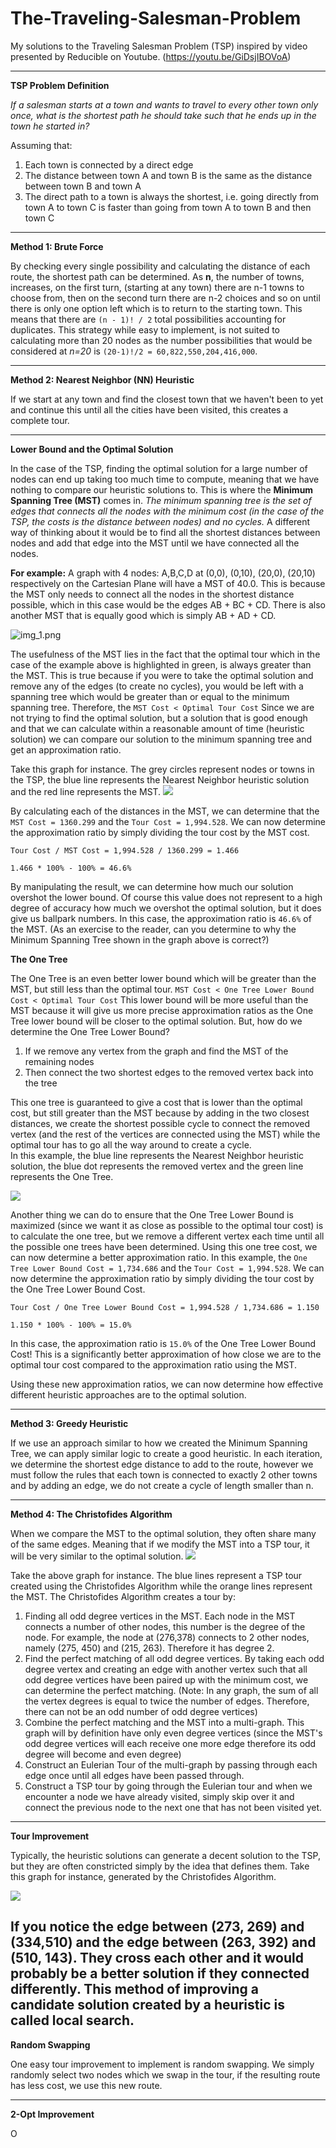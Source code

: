 # The-Traveling-Salesman-Problem

My solutions to the Traveling Salesman Problem (TSP) inspired by video presented by Reducible on Youtube. 
(https://youtu.be/GiDsjIBOVoA)

--------------------------------------------------------------------------------------------------------------
**TSP Problem Definition**

_If a salesman starts at a town and wants to travel to every other town only once, what is the shortest path he should take such that he ends up in the town he started in?_

Assuming that:
1. Each town is connected by a direct edge
2. The distance between town A and town B is the same as the distance between town B and town A
3. The direct path to a town is always the shortest, i.e. going directly from town A to town C is faster than going from town A to town B and then town C

--------------------------------------------------------------------------------------------------------------
**Method 1: Brute Force**

By checking every single possibility and calculating the distance of each route, the shortest path can be determined. As **n**, the number of towns, increases, on the first turn, (starting at any town) there are n-1 towns to choose from, then on the second turn there are n-2 choices and so on until there is only one option left which is to return to the starting town. This means that there are `(n - 1)! / 2` total possibilities accounting for duplicates. This strategy while easy to implement, is not suited to calculating more than 20 nodes as the number possibilities that would be considered at _n=20_ is `(20-1)!/2 = 60,822,550,204,416,000`. 

--------------------------------------------------------------------------------------------------------------
**Method 2: Nearest Neighbor (NN) Heuristic**

If we start at any town and find the closest town that we haven't been to yet and continue this until all the cities have been visited, this creates a complete tour.

--------------------------------------------------------------------------------------------------------------
**Lower Bound and the Optimal Solution**

In the case of the TSP, finding the optimal solution for a large number of nodes can end up taking too much time to compute, meaning that we have nothing to compare our heuristic solutions to. 
This is where the **Minimum Spanning Tree (MST)** comes in. 
_The minimum spanning tree is the set of edges that connects all the nodes with the minimum cost (in the case of the TSP, the costs is the distance between nodes) and no cycles._ A different way of thinking about it would be to find all the shortest distances between nodes and add that edge into the MST until we have connected all the nodes.

**For example:** A graph with 4 nodes: A,B,C,D at (0,0), (0,10), (20,0), (20,10) respectively on the Cartesian Plane will have a MST of 40.0.
This is because the MST only needs to connect all the nodes in the shortest distance possible, which in this case would be the edges AB + BC + CD. There is also another MST that is equally good which is simply AB + AD + CD.

![img_1.png](img_1.png)

The usefulness of the MST lies in the fact that the optimal tour which in the case of the example above is highlighted in green, is always greater than the MST. This is true because if you were to take the optimal solution and remove any of the edges (to create no cycles), you would be left with a spanning tree which would be greater than or equal to the minimum spanning tree. 
Therefore, the `MST Cost < Optimal Tour Cost` Since we are not trying to find the optimal solution, but a solution that is good enough and that we can calculate within a reasonable amount of time (heuristic solution) we can compare our solution to the minimum spanning tree and get an approximation ratio.

Take this graph for instance. The grey circles represent nodes or towns in the TSP, the blue line represents the Nearest Neighbor heuristic solution and the red line represents the MST. 
![](NN_Heuristic+MST.png)

By calculating each of the distances in the MST, we can determine that the `MST Cost = 1360.299` and the `Tour Cost = 1,994.528`. We can now determine the approximation ratio by simply dividing the tour cost by the MST cost.

`Tour Cost / MST Cost = 1,994.528 / 1360.299 = 1.466`

`1.466 * 100% - 100% = 46.6% `

By manipulating the result, we can determine how much our solution overshot the lower bound.
Of course this value does not represent to a high degree of accuracy how much we overshot the optimal solution, but it does give us ballpark numbers.
In this case, the approximation ratio is `46.6%` of the MST.
(As an exercise to the reader, can you determine to why the Minimum Spanning Tree shown in the graph above is correct?)

**The One Tree**

The One Tree is an even better lower bound which will be greater than the MST, but still less than the optimal tour.
`MST Cost < One Tree Lower Bound Cost < Optimal Tour Cost` This lower bound will be more useful than the MST because it will give us more precise approximation ratios as the One Tree lower bound will be closer to the optimal solution. 
But, how do we determine the One Tree Lower Bound?
1. If we remove any vertex from the graph and find the MST of the remaining nodes
2. Then connect the two shortest edges to the removed vertex back into the tree

This one tree is guaranteed to give a cost that is lower than the optimal cost, but still greater than the MST because by adding in the two closest distances, we create the shortest possible cycle to connect the removed vertex (and the rest of the vertices are connected using the MST)  while the optimal tour has to go all the way around to create a cycle.   
In this example, the blue line represents the Nearest Neighbor heuristic solution, the blue dot represents the removed vertex and the green line represents the One Tree.

![](NN_Heuristic+OneTree.png)

Another thing we can do to ensure that the One Tree Lower Bound is maximized (since we want it as close as possible to the optimal tour cost) is to calculate the one tree, but we remove a different vertex each time until all the possible one trees have been determined.
Using this one tree cost, we can now determine a better approximation ratio.
In this example, the `One Tree Lower Bound Cost = 1,734.686` and the `Tour Cost = 1,994.528`. We can now determine the approximation ratio by simply dividing the tour cost by the One Tree Lower Bound Cost.


`Tour Cost / One Tree Lower Bound Cost = 1,994.528 / 1,734.686 = 1.150`

`1.150 * 100% - 100% = 15.0%`


In this case, the approximation ratio is `15.0%` of the One Tree Lower Bound Cost! This is a significantly better approximation of how close we are to the optimal tour cost compared to the approximation ratio using the MST.  


Using these new approximation ratios, we can now determine how effective different heuristic approaches are to the optimal solution.

--------------------------------------------------------------------------------------------------------------
**Method 3: Greedy Heuristic**

If we use an approach similar to how we created the Minimum Spanning Tree, we can apply similar logic to create a good heuristic. In each iteration, we determine the shortest edge distance to add to the route, however we must follow the rules that each town is connected to exactly 2 other towns and by adding an edge, we do not create a cycle of length smaller than n.

--------------------------------------------------------------------------------------------------------------
**Method 4: The Christofides Algorithm**

When we compare the MST to the optimal solution, they often share many of the same edges. Meaning that if we modify the MST into a TSP tour, it will be very similar to the optimal solution.
![](Christofides.png)

Take the above graph for instance. The blue lines represent a TSP tour created using the Christofides Algorithm while the orange lines represent the MST.
The Christofides Algorithm creates a tour by:
1. Finding all odd degree vertices in the MST. Each node in the MST connects a number of other nodes, this number is the degree of the node. For example, the node at (276,378) connects to 2 other nodes, namely (275, 450) and (215, 263). Therefore it has degree 2.
2. Find the perfect matching of all odd degree vertices. By taking each odd degree vertex and creating an edge with another vertex such that all odd degree vertices have been paired up with the minimum cost, we can determine the perfect matching. (Note: In any graph, the sum of all the vertex degrees is equal to twice the number of edges. Therefore, there can not be an odd number of odd degree vertices)
3. Combine the perfect matching and the MST into a multi-graph. This graph will by definition have only even degree vertices (since the MST's odd degree vertices will each receive one more edge therefore its odd degree will become and even degree)
4. Construct an Eulerian Tour of the multi-graph by passing through each edge once until all edges have been passed through.
5. Construct a TSP tour by going through the Eulerian tour and when we encounter a node we have already visited, simply skip over it and connect the previous node to the next one that has not been visited yet.

--------------------------------------------------------------------------------------------------------------

**Tour Improvement**

Typically, the heuristic solutions can generate a decent solution to the TSP, but they are often constricted simply by the idea that defines them.
Take this graph for instance, generated by the Christofides Algorithm.  

![](Christofides_bad.png)

If you notice the edge between (273, 269) and (334,510) and the edge between (263, 392) and (510, 143). They cross each other and it would probably be a better solution if they connected differently.
This method of improving a candidate solution created by a heuristic is called local search.
--------------------------------------------------------------------------------------------------------------

**Random Swapping**

One easy tour improvement to implement is random swapping. We simply randomly select two nodes which we swap in the tour, if the resulting route has less cost, we use this new route.

--------------------------------------------------------------------------------------------------------------

**2-Opt Improvement**

O
